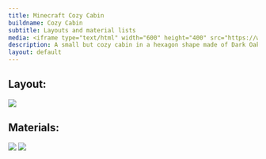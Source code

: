 ```yaml
---
title: Minecraft Cozy Cabin
buildname: Cozy Cabin
subtitle: Layouts and material lists
media: <iframe type="text/html" width="600" height="400" src="https://www.youtube.com/embed/..." class="img-fluid" frameborder="0"></iframe>
description: A small but cozy cabin in a hexagon shape made of Dark Oak and Blue terracotta. Nice looking, unique and easy to build! Scroll down to get the layouts and material lists.
layout: default
---
```


<p>

<h2 class="content-header">
Layout:
</h2>
<img src="https://myoctagon.github.io/asset/cozycabin/bp_cozycabin.png" class="img-fluid"/>

</p>

<p>
<h2 class="content-header">
Materials:
</h2>
<img src="https://myoctagon.github.io/asset/cozycabin/material_list1.png" class="img-fluid"/>
<img src="https://myoctagon.github.io/asset/cozycabin/material_list2.png" class="img-fluid"/>
</p>


<br/>
